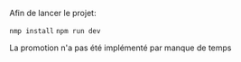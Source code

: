 Afin de lancer le projet:

``nmp install``
``npm run dev``

La promotion n'a pas été implémenté par manque de temps